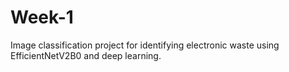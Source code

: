 # Week-1
Image classification project for identifying electronic waste using EfficientNetV2B0 and deep learning.
